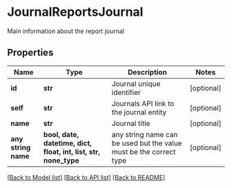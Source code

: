 # JournalReportsJournal

Main information about the report journal

## Properties
Name | Type | Description | Notes
------------ | ------------- | ------------- | -------------
**id** | **str** | Journal unique identifier | [optional] 
**self** | **str** | Journals API link to the journal entity | [optional] 
**name** | **str** | Journal title | [optional] 
**any string name** | **bool, date, datetime, dict, float, int, list, str, none_type** | any string name can be used but the value must be the correct type | [optional]

[[Back to Model list]](../README.md#documentation-for-models) [[Back to API list]](../README.md#documentation-for-api-endpoints) [[Back to README]](../README.md)


